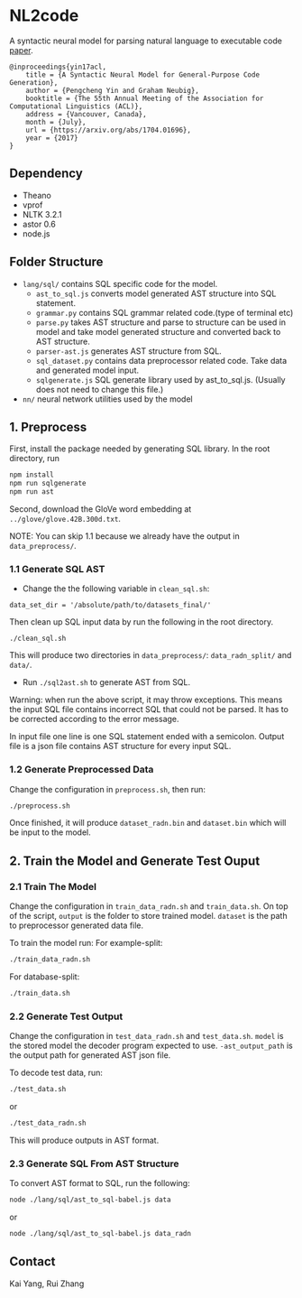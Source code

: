 # NL2code

A syntactic neural model for parsing natural language to executable code [paper](https://arxiv.org/abs/1704.01696). 

```
@inproceedings{yin17acl,
    title = {A Syntactic Neural Model for General-Purpose Code Generation},
    author = {Pengcheng Yin and Graham Neubig},
    booktitle = {The 55th Annual Meeting of the Association for Computational Linguistics (ACL)},
    address = {Vancouver, Canada},
    month = {July},
    url = {https://arxiv.org/abs/1704.01696},
    year = {2017}
}
```

## Dependency

* Theano
* vprof
* NLTK 3.2.1
* astor 0.6
* node.js

## Folder Structure

* `lang/sql/` contains SQL specific code for the model.
  * `ast_to_sql.js` converts model generated AST structure into SQL statement.
  * `grammar.py` contains SQL grammar related code.(type of terminal etc)
  * `parse.py` takes AST structure and parse to structure can be used in model and take model generated structure and converted back to AST structure.
  * `parser-ast.js` generates AST structure from SQL.
  * `sql_dataset.py` contains data preprocessor related code. Take data and generated model input.
  * `sqlgenerate.js` SQL generate library used by ast_to_sql.js. (Usually does not need to change this file.)
* `nn/` neural network utilities used by the model

## 1. Preprocess
First, install the package needed by generating SQL library. In the root directory, run 
```bash
npm install
npm run sqlgenerate
npm run ast
```

Second, download the GloVe word embedding at `../glove/glove.42B.300d.txt`.

NOTE: You can skip 1.1 because we already have the output in `data_preprocess/`.
### 1.1 Generate SQL AST
* Change the the following variable in `clean_sql.sh`: 
```
data_set_dir = '/absolute/path/to/datasets_final/'
```
Then clean up SQL input data by run the following in the root directory.
```
./clean_sql.sh
```

This will produce two directories in `data_preprocess/`: `data_radn_split/` and `data/`.

* Run `./sql2ast.sh` to generate AST from SQL.

Warning: when run the above script, it may throw exceptions. This means the input SQL file contains incorrect SQL that could not be parsed. It has to be corrected according to the error message.

In input file one line is one SQL statement ended with a semicolon. Output file is a json file contains AST structure for every input SQL.

### 1.2 Generate Preprocessed Data
Change the configuration in `preprocess.sh`, then run:
```bash
./preprocess.sh
```
Once finished, it will produce `dataset_radn.bin` and `dataset.bin` which will be input to the model.

## 2. Train the Model and Generate Test Ouput
### 2.1 Train The Model
Change the configuration in `train_data_radn.sh` and `train_data.sh`.
On top of the script, `output` is the folder to store trained model. `dataset` is the path to preprocessor generated data file.

To train the model run:
For example-split:
```bash
./train_data_radn.sh
```
For database-split:
```bash
./train_data.sh
```

### 2.2 Generate Test Output
Change the configuration in `test_data_radn.sh` and `test_data.sh`.
`model` is the stored model the decoder program expected to use. `-ast_output_path` is the output path for generated AST json file.

To decode test data, run:
```bash
./test_data.sh
```
or
```bash
./test_data_radn.sh
```

This will produce outputs in AST format.

### 2.3 Generate SQL From AST Structure
To convert AST format to SQL, run the following:
```bash
node ./lang/sql/ast_to_sql-babel.js data
```
or
```bash
node ./lang/sql/ast_to_sql-babel.js data_radn
```

## Contact
Kai Yang, Rui Zhang
